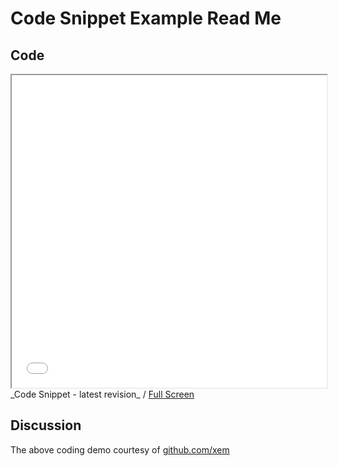 Code Snippet Example Read Me
===

## Code
<iframe src="xem.html#,Ym9keSB7IGZvbnQtZmFtaWx5OiBtb25vc3BhY2U7IH0=,PGgxPkhlbGxvLCBXb3JsZCE8L2gxPg==" width=100% height=500px ></iframe>  
_Code Snippet - latest revision_ / <a href=xem.html#,Ym9keSB7IGZvbnQtZmFtaWx5OiBtb25vc3BhY2U7IH0=,PGgxPkhlbGxvLCBXb3JsZCE8L2gxPg== target=_blank>Full Screen</a>

## Discussion
The above coding demo courtesy of <a href=https://github.com/xem target=_blank>github.com/xem</a>


